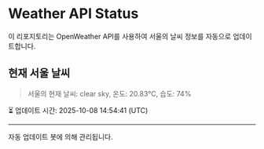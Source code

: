 
# Weather API Status

이 리포지토리는 OpenWeather API를 사용하여 서울의 날씨 정보를 자동으로 업데이트합니다.

## 현재 서울 날씨
> 서울의 현재 날씨: clear sky, 온도: 20.83°C, 습도: 74%

⏳ 업데이트 시간: 2025-10-08 14:54:41 (UTC)

---
자동 업데이트 봇에 의해 관리됩니다.
